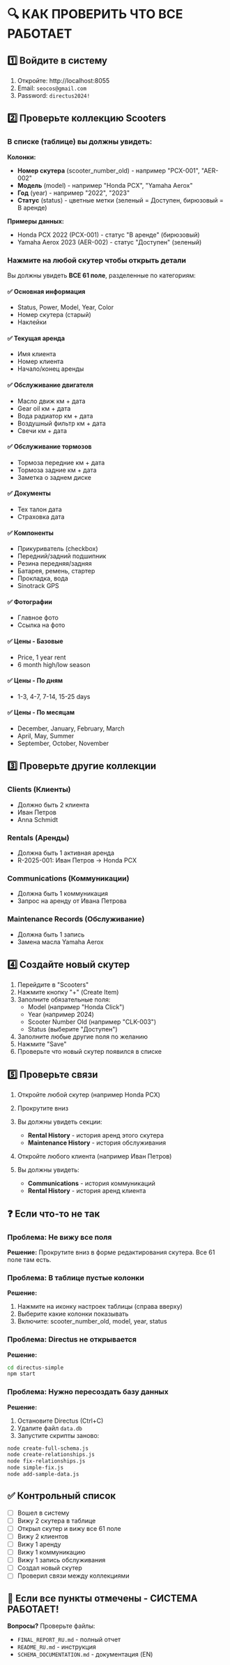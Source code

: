 # 🔍 КАК ПРОВЕРИТЬ ЧТО ВСЕ РАБОТАЕТ

## 1️⃣ Войдите в систему

1. Откройте: http://localhost:8055
2. Email: `seocos@gmail.com`
3. Password: `directus2024!`

## 2️⃣ Проверьте коллекцию Scooters

### В списке (таблице) вы должны увидеть:

**Колонки:**
- **Номер скутера** (scooter_number_old) - например "PCX-001", "AER-002"
- **Модель** (model) - например "Honda PCX", "Yamaha Aerox"
- **Год** (year) - например "2022", "2023"
- **Статус** (status) - цветные метки (зеленый = Доступен, бирюзовый = В аренде)

**Примеры данных:**
- Honda PCX 2022 (PCX-001) - статус "В аренде" (бирюзовый)
- Yamaha Aerox 2023 (AER-002) - статус "Доступен" (зеленый)

### Нажмите на любой скутер чтобы открыть детали

Вы должны увидеть **ВСЕ 61 поле**, разделенные по категориям:

#### ✅ Основная информация
- Status, Power, Model, Year, Color
- Номер скутера (старый)
- Наклейки

#### ✅ Текущая аренда
- Имя клиента
- Номер клиента
- Начало/конец аренды

#### ✅ Обслуживание двигателя
- Масло движ км + дата
- Gear oil км + дата
- Вода радиатор км + дата
- Воздушный фильтр км + дата
- Свечи км + дата

#### ✅ Обслуживание тормозов
- Тормоза передние км + дата
- Тормоза задние км + дата
- Заметка о заднем диске

#### ✅ Документы
- Тех талон дата
- Страховка дата

#### ✅ Компоненты
- Прикуриватель (checkbox)
- Передний/задний подшипник
- Резина передняя/задняя
- Батарея, ремень, стартер
- Прокладка, вода
- Sinotrack GPS

#### ✅ Фотографии
- Главное фото
- Ссылка на фото

#### ✅ Цены - Базовые
- Price, 1 year rent
- 6 month high/low season

#### ✅ Цены - По дням
- 1-3, 4-7, 7-14, 15-25 days

#### ✅ Цены - По месяцам
- December, January, February, March
- April, May, Summer
- September, October, November

## 3️⃣ Проверьте другие коллекции

### Clients (Клиенты)
- Должно быть 2 клиента
- Иван Петров
- Anna Schmidt

### Rentals (Аренды)
- Должна быть 1 активная аренда
- R-2025-001: Иван Петров → Honda PCX

### Communications (Коммуникации)
- Должна быть 1 коммуникация
- Запрос на аренду от Ивана Петрова

### Maintenance Records (Обслуживание)
- Должна быть 1 запись
- Замена масла Yamaha Aerox

## 4️⃣ Создайте новый скутер

1. Перейдите в "Scooters"
2. Нажмите кнопку "+" (Create Item)
3. Заполните обязательные поля:
   - Model (например "Honda Click")
   - Year (например 2024)
   - Scooter Number Old (например "CLK-003")
   - Status (выберите "Доступен")
4. Заполните любые другие поля по желанию
5. Нажмите "Save"
6. Проверьте что новый скутер появился в списке

## 5️⃣ Проверьте связи

1. Откройте любой скутер (например Honda PCX)
2. Прокрутите вниз
3. Вы должны увидеть секции:
   - **Rental History** - история аренд этого скутера
   - **Maintenance History** - история обслуживания

4. Откройте любого клиента (например Иван Петров)
5. Вы должны увидеть:
   - **Communications** - история коммуникаций
   - **Rental History** - история аренд клиента

## ❓ Если что-то не так

### Проблема: Не вижу все поля
**Решение:** Прокрутите вниз в форме редактирования скутера. Все 61 поле там есть.

### Проблема: В таблице пустые колонки
**Решение:** 
1. Нажмите на иконку настроек таблицы (справа вверху)
2. Выберите какие колонки показывать
3. Включите: scooter_number_old, model, year, status

### Проблема: Directus не открывается
**Решение:**
```bash
cd directus-simple
npm start
```

### Проблема: Нужно пересоздать базу данных
**Решение:**
1. Остановите Directus (Ctrl+C)
2. Удалите файл `data.db`
3. Запустите скрипты заново:
```bash
node create-full-schema.js
node create-relationships.js
node fix-relationships.js
node simple-fix.js
node add-sample-data.js
```

## ✅ Контрольный список

- [ ] Вошел в систему
- [ ] Вижу 2 скутера в таблице
- [ ] Открыл скутер и вижу все 61 поле
- [ ] Вижу 2 клиентов
- [ ] Вижу 1 аренду
- [ ] Вижу 1 коммуникацию
- [ ] Вижу 1 запись обслуживания
- [ ] Создал новый скутер
- [ ] Проверил связи между коллекциями

## 🎉 Если все пункты отмечены - СИСТЕМА РАБОТАЕТ!

**Вопросы?** Проверьте файлы:
- `FINAL_REPORT_RU.md` - полный отчет
- `README_RU.md` - инструкция
- `SCHEMA_DOCUMENTATION.md` - документация (EN)

